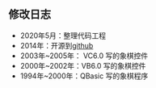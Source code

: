 ## 修改日志

- 2020年5月：整理代码工程
- 2014年：开源到[github](https://github.com/KangLin/ChineseChessCtr/commits/master)
- 2003年~2005年： VC6.0 写的象棋控件
- 2000年~2002年：VB6.0 写的象棋控件
- 1994年~2000年：QBasic 写的象棋程序
